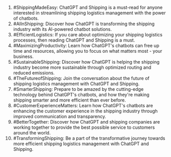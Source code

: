 1. #ShippingMadeEasy: ChatGPT and Shipping is a must-read for anyone interested in streamlining shipping logistics management with the power of chatbots.
2. #AIInShipping: Discover how ChatGPT is transforming the shipping industry with its AI-powered chatbot solutions.
3. #EfficientLogistics: If you care about optimizing your shipping logistics processes, then reading ChatGPT and Shipping is a must.
4. #MaximizingProductivity: Learn how ChatGPT's chatbots can free up time and resources, allowing you to focus on what matters most - your business.
5. #SustainableShipping: Discover how ChatGPT is helping the shipping industry become more sustainable through optimized routing and reduced emissions.
6. #TheFutureofShipping: Join the conversation about the future of shipping logistics management with ChatGPT and Shipping.
7. #SmarterShipping: Prepare to be amazed by the cutting-edge technology behind ChatGPT's chatbots, and how they're making shipping smarter and more efficient than ever before.
8. #CustomerExperienceMatters: Learn how ChatGPT's chatbots are enhancing the customer experience in the shipping industry through improved communication and transparency.
9. #BetterTogether: Discover how ChatGPT and shipping companies are working together to provide the best possible service to customers around the world.
10. #TransformingShipping: Be a part of the transformative journey towards more efficient shipping logistics management with ChatGPT and Shipping.
